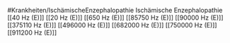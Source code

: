 #Krankheiten/IschämischeEnzephalopathie
Ischämische Enzephalopathie
[[40 Hz (E)]]
[[20 Hz (E)]]
[[650 Hz (E)]]
[[85750 Hz (E)]]
[[90000 Hz (E)]]
[[375110 Hz (E)]]
[[496000 Hz (E)]]
[[682000 Hz (E)]]
[[750000 Hz (E)]]
[[911200 Hz (E)]]
